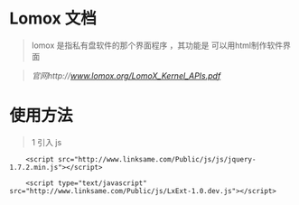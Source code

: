 # Lomox 文档

> lomox 是指私有盘软件的那个界面程序 ，其功能是 可以用html制作软件界面

> *官网http://www.lomox.org/LomoX_Kernel_APIs.pdf* 


# 使用方法

> 1 引入 js 

     	<script src="http://www.linksame.com/Public/js/js/jquery-1.7.2.min.js"></script>
    
        <script type="text/javascript" src="http://www.linksame.com/Public/js/LxExt-1.0.dev.js"></script> 